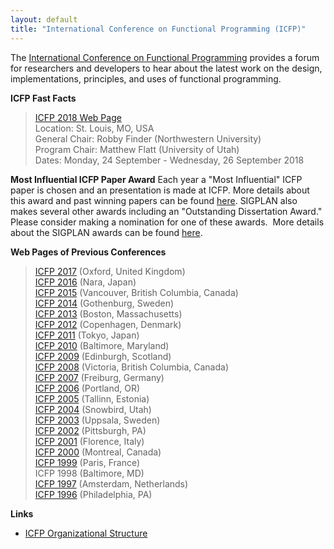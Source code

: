 ```yaml
---
layout: default
title: "International Conference on Functional Programming (ICFP)"
---
```

The
[International Conference on Functional Programming](http://www.icfpconference.org)
provides a forum for researchers and developers to hear about the
latest work on the design, implementations, principles, and uses of
functional programming.  

**ICFP Fast Facts**

> [ICFP 2018 Web Page](http://icfp18.sigplan.org/)  
> Location: St. Louis, MO, USA  
> General Chair: Robby Finder (Northwestern University)  
> Program Chair: Matthew Flatt (University of Utah)  
> Dates: Monday, 24 September - Wednesday, 26 September 2018  

**Most Influential ICFP Paper Award**
Each year a "Most Influential" ICFP paper is chosen and an
presentation is made at ICFP. More details about this award and
past winning papers can be found [here](/Awards/Conferences/ICFP/). SIGPLAN
also makes several other awards including an "Outstanding
Dissertation Award." Please consider making a nomination for one of
these awards.&#160; More details about the SIGPLAN awards can be found
[here](/Awards/Main).  

**Web Pages of Previous Conferences**  

> [ICFP 2017](http://icfp17.sigplan.org/) (Oxford, United Kingdom)  
> [ICFP 2016](http://conf.researchr.org/home/icfp-2016/) (Nara, Japan)  
> [ICFP 2015](http://www.icfpconference.org/icfp2015/) (Vancouver, British Columbia, Canada)  
> [ICFP 2014](http://www.icfpconference.org/icfp2014/) (Gothenburg, Sweden)  
> [ICFP 2013](http://www.icfpconference.org/icfp2013/) (Boston, Massachusetts)  
> [ICFP 2012](http://www.icfpconference.org/icfp2012/) (Copenhagen, Denmark)  
> [ICFP 2011](http://www.icfpconference.org/icfp2011/) (Tokyo, Japan)  
> [ICFP 2010](http://www.icfpconference.org/icfp2010/) (Baltimore, Maryland)  
> [ICFP 2009](http://www.cs.nott.ac.uk/~gmh/icfp09.html) (Edinburgh, Scotland)  
> [ICFP 2008](http://www.icfpconference.org/icfp2008/) (Victoria, British Columbia, Canada)  
> [ICFP 2007](http://www.informatik.uni-bonn.de/~ralf/icfp07.html) (Freiburg, Germany)  
> [ICFP 2006](http://icfp06.cs.uchicago.edu/) (Portland, OR)  
> [ICFP 2005](http://www.brics.dk/~danvy/icfp05/) (Tallinn, Estonia)  
> [ICFP 2004](http://www.cs.indiana.edu/icfp04/) (Snowbird, Utah)  
> [ICFP 2003](http://www-users.cs.york.ac.uk/~colin/icfp2003.html) (Uppsala, Sweden)  
> [ICFP 2002](http://icfp2002.cs.brown.edu/) (Pittsburgh, PA)  
> [ICFP 2001](http://cristal.inria.fr/ICFP2001/) (Florence, Italy)   
> [ICFP 2000](http://diwww.epfl.ch/~odersky/icfp2000/) (Montreal, Canada)   
> [ICFP 1999](http://pauillac.inria.fr/pli/icfp/) (Paris, France)   
> ICFP 1998 (Baltimore, MD)   
> [ICFP 1997](http://www.science.uva.nl/research/func/icfp97.html) (Amsterdam, Netherlands)   
> [ICFP 1996](http://www.cs.indiana.edu/icfp96/) (Philadelphia, PA)  

**Links**

 * [ICFP Organizational Structure](http://www.icfpconference.org/structure.html)
